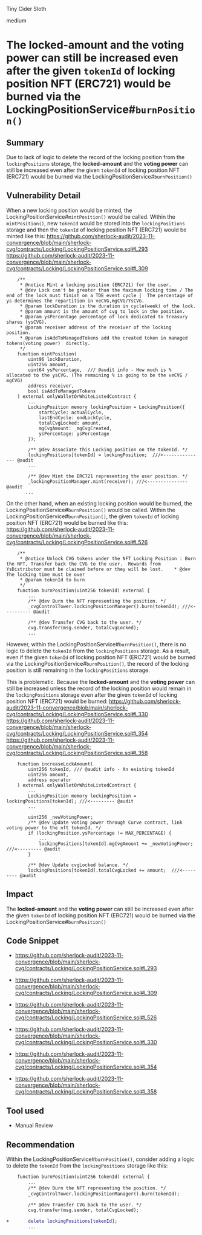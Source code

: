 Tiny Cider Sloth

medium

# The locked-amount and the voting power can still be increased even after the given `tokenId` of locking position NFT (ERC721) would be burned via the LockingPositionService#`burnPosition()`

## Summary
Due to lack of logic to delete the record of the locking position from the `lockingPositions` storage, the **locked-amount** and the **voting power** can still be increased even after the given `tokenId` of locking position NFT (ERC721) would be burned via the LockingPositionService#`burnPosition()`

## Vulnerability Detail
When a new locking position would be minted, the LockingPositionService#`mintPosition()` would be called.
Within the `mintPosition()`, new `tokenId` would be stored into the `lockingPositions` storage and then the `tokenId` of locking position NFT (ERC721) would be minted like this:
https://github.com/sherlock-audit/2023-11-convergence/blob/main/sherlock-cvg/contracts/Locking/LockingPositionService.sol#L293
https://github.com/sherlock-audit/2023-11-convergence/blob/main/sherlock-cvg/contracts/Locking/LockingPositionService.sol#L309
```solidity
    /**
     * @notice Mint a locking position (ERC721) for the user.
     * @dev Lock can't be greater than the Maximum locking time / The end of the lock must finish on a TDE event cycle |  The percentage of ys determines the repartition in veCVG,mgCVG/YsCVG.
     * @param lockDuration is the duration in cycle(week) of the lock.
     * @param amount is the amount of cvg to lock in the position.
     * @param ysPercentage percentage of lock dedicated to treasury shares (ysCVG).
     * @param receiver address of the receiver of the locking position.
     * @param isAddToManagedTokens add the created token in managed tokens(voting power)  directly.
     */
    function mintPosition(
        uint96 lockDuration,
        uint256 amount,
        uint64 ysPercentage,  /// @audit info - How much is % allocated to the ysCVG. (The remaining % is going to be the veCVG / mgCVG)
        address receiver,
        bool isAddToManagedTokens
    ) external onlyWalletOrWhiteListedContract {
        ...
        LockingPosition memory lockingPosition = LockingPosition({
            startCycle: actualCycle,
            lastEndCycle: endLockCycle,
            totalCvgLocked: amount,
            mgCvgAmount: _mgCvgCreated,
            ysPercentage: ysPercentage
        });

        /** @dev Associate this Locking position on the tokenId. */
        lockingPositions[tokenId] = lockingPosition;  ///<--------------- @audit
        ...

        /** @dev Mint the ERC721 representing the user position. */
        _lockingPositionManager.mint(receiver); ///<--------------- @audit
       ...
```

On the other hand, when an existing locking position would be burned, the LockingPositionService#`burnPosition()` would be called.
Within the LockingPositionService#`burnPosition()`, the given `tokenId` of locking position NFT (ERC721) would be burned like this:
https://github.com/sherlock-audit/2023-11-convergence/blob/main/sherlock-cvg/contracts/Locking/LockingPositionService.sol#L526
```solidity
    /**
     * @notice Unlock CVG tokens under the NFT Locking Position : Burn the NFT, Transfer back the CVG to the user.  Rewards from YsDistributor must be claimed before or they will be lost.    * @dev The locking time must be over
     * @param tokenId to burn
     */
    function burnPosition(uint256 tokenId) external {
        ...
        /** @dev Burn the NFT representing the position. */
        _cvgControlTower.lockingPositionManager().burn(tokenId); ///<---------- @audit

        /** @dev Transfer CVG back to the user. */
        cvg.transfer(msg.sender, totalCvgLocked);
        ...
```

However, within the LockingPositionService#`burnPosition()`, there is no logic to delete the `tokenId` from the `lockingPositions` storage. 
As a result, even if the given `tokenId` of locking position NFT (ERC721) would be burned via the LockingPositionService#`burnPosition()`, the record of the locking position is still remaining in the `lockingPositions` storage.

This is problematic. Because the **locked-amount** and the **voting power** can still be increased unless the record of the locking position would remain in the `lockingPositions` storage even after the given `tokenId` of locking position NFT (ERC721) would be burned:
https://github.com/sherlock-audit/2023-11-convergence/blob/main/sherlock-cvg/contracts/Locking/LockingPositionService.sol#L330
https://github.com/sherlock-audit/2023-11-convergence/blob/main/sherlock-cvg/contracts/Locking/LockingPositionService.sol#L354
https://github.com/sherlock-audit/2023-11-convergence/blob/main/sherlock-cvg/contracts/Locking/LockingPositionService.sol#L358
```solidity
    function increaseLockAmount(
        uint256 tokenId, /// @audit info - An existing tokenId
        uint256 amount,
        address operator
    ) external onlyWalletOrWhiteListedContract {
        ...
        LockingPosition memory lockingPosition = lockingPositions[tokenId]; ///<--------- @audit
        ...

        uint256 _newVotingPower;
        /** @dev Update voting power through Curve contract, link voting power to the nft tokenId. */
        if (lockingPosition.ysPercentage != MAX_PERCENTAGE) {
            ...
            lockingPositions[tokenId].mgCvgAmount += _newVotingPower; ///<--------- @audit
        }

        /** @dev Update cvgLocked balance. */
        lockingPositions[tokenId].totalCvgLocked += amount;  ///<--------- @audit
```


## Impact
The **locked-amount** and the **voting power** can still be increased even after the given `tokenId` of locking position NFT (ERC721) would be burned via the LockingPositionService#`burnPosition()`

## Code Snippet
- https://github.com/sherlock-audit/2023-11-convergence/blob/main/sherlock-cvg/contracts/Locking/LockingPositionService.sol#L293

- https://github.com/sherlock-audit/2023-11-convergence/blob/main/sherlock-cvg/contracts/Locking/LockingPositionService.sol#L309

- https://github.com/sherlock-audit/2023-11-convergence/blob/main/sherlock-cvg/contracts/Locking/LockingPositionService.sol#L526

- https://github.com/sherlock-audit/2023-11-convergence/blob/main/sherlock-cvg/contracts/Locking/LockingPositionService.sol#L330

- https://github.com/sherlock-audit/2023-11-convergence/blob/main/sherlock-cvg/contracts/Locking/LockingPositionService.sol#L354

- https://github.com/sherlock-audit/2023-11-convergence/blob/main/sherlock-cvg/contracts/Locking/LockingPositionService.sol#L358


## Tool used
- Manual Review

## Recommendation
Within the LockingPositionService#`burnPosition()`, consider adding a logic to delete the `tokenId` from the `lockingPositions` storage like this:
```diff
    function burnPosition(uint256 tokenId) external {
        ...
        /** @dev Burn the NFT representing the position. */
        _cvgControlTower.lockingPositionManager().burn(tokenId); 

        /** @dev Transfer CVG back to the user. */
        cvg.transfer(msg.sender, totalCvgLocked);

+       delete lockingPositions[tokenId]; 
        ...
```

